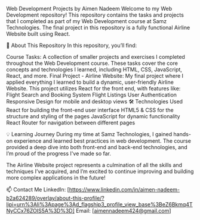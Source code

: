 Web Development Projects by Aimen Nadeem
Welcome to my Web Development repository! This repository contains the tasks and projects that I completed as part of my Web Development course at Samz Technologies. The final project in this repository is a fully functional Airline Website built using React.

🚀 About This Repository
In this repository, you’ll find:

Course Tasks: A collection of smaller projects and exercises I completed throughout the Web Development course. These tasks cover the core concepts and technologies I learned, including HTML, CSS, JavaScript, React, and more.
Final Project - Airline Website: My final project where I applied everything I learned to build a dynamic, user-friendly Airline Website. This project utilizes React for the front end, with features like:
Flight Search and Booking System
Flight Listings
User Authentication
Responsive Design for mobile and desktop views
🛠️ Technologies Used
React for building the front-end user interface
HTML5 & CSS for the structure and styling of the pages
JavaScript for dynamic functionality
React Router for navigation between different pages

💡 Learning Journey
During my time at Samz Technologies, I gained hands-on experience and learned best practices in web development. The course provided a deep dive into both front-end and back-end technologies, and I’m proud of the progress I've made so far.

The Airline Website project represents a culmination of all the skills and techniques I’ve acquired, and I’m excited to continue improving and building more complex applications in the future!

📫 Contact Me
LinkedIn: [https://www.linkedin.com/in/aimen-nadeem-b2a624289/overlay/about-this-profile/?lipi=urn%3Ali%3Apage%3Ad_flagship3_profile_view_base%3BeZ6Bkmq4TNyCCx76ZOIS5A%3D%3D]
Email: [aimennadeem424@gmail.com]
